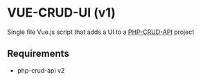 # VUE-CRUD-UI (v1)

Single file Vue.js script that adds a UI to a [PHP-CRUD-API](https://github.com/mevdschee/php-crud-api) project

## Requirements

  - php-crud-api v2
